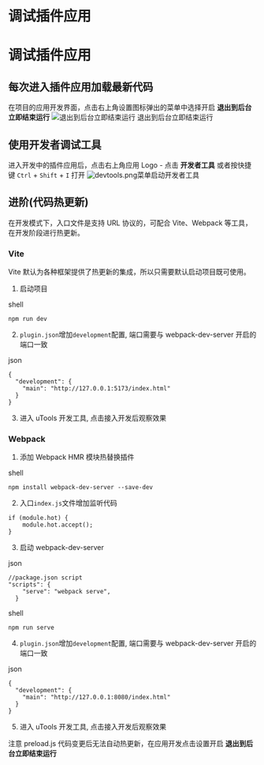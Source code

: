 # 调试插件应用

# 调试插件应用 ​
## 每次进入插件应用加载最新代码 ​
在项目的应用开发界面，点击右上角设置图标弹出的菜单中选择开启 **退出到后台立即结束运行**
![退出到后台立即结束运行](/docs/assets/debug-hotreload.1AWPyGT_.png) 退出到后台立即结束运行
## 使用开发者调试工具 ​
进入开发中的插件应用后，点击右上角应用 Logo - 点击 **开发者工具** 或者按快捷键 `Ctrl` \+ `Shift` \+ `I` 打开
![devtools.png](/docs/assets/developer_devtools.ZALkeQjF.png)菜单启动开发者工具
## 进阶(代码热更新) ​
在开发模式下，入口文件是支持 URL 协议的，可配合 Vite、Webpack 等工具，在开发阶段进行热更新。
### Vite ​
Vite 默认为各种框架提供了热更新的集成，所以只需要默认启动项目既可使用。
  1. 启动项目


shell
    
    npm run dev
  2. `plugin.json`增加`development`配置, 端口需要与 webpack-dev-server 开启的端口一致


json
    
    {
      "development": {
        "main": "http://127.0.0.1:5173/index.html"
      }
    }
  3. 进入 uTools 开发工具, 点击接入开发后观察效果


### Webpack ​
  1. 添加 Webpack HMR 模块热替换插件


shell
    
    npm install webpack-dev-server --save-dev
  2. 入口`index.js`文件增加监听代码


    
    if (module.hot) {
        module.hot.accept();
    }
  3. 启动 webpack-dev-server


json
    
    //package.json script
    "scripts": {
        "serve": "webpack serve",
      }
shell
    
    npm run serve
  4. `plugin.json`增加`development`配置, 端口需要与 webpack-dev-server 开启的端口一致


json
    
    {
      "development": {
        "main": "http://127.0.0.1:8080/index.html"
      }
    }
  5. 进入 uTools 开发工具, 点击接入开发后观察效果


注意
preload.js 代码变更后无法自动热更新，在应用开发点击设置开启 **退出到后台立即结束运行**
